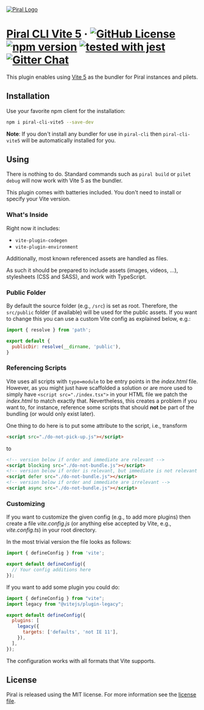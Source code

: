 [![Piral Logo](https://github.com/smapiot/piral/raw/main/docs/assets/logo.png)](https://piral.io)

# [Piral CLI Vite 5](https://piral.io) &middot; [![GitHub License](https://img.shields.io/badge/license-MIT-blue.svg)](https://github.com/smapiot/piral-cli-vite5/blob/main/LICENSE) [![npm version](https://img.shields.io/npm/v/piral-cli-vite5.svg?style=flat)](https://www.npmjs.com/package/piral-cli-vite5) [![tested with jest](https://img.shields.io/badge/tested_with-jest-99424f.svg)](https://jestjs.io) [![Gitter Chat](https://badges.gitter.im/gitterHQ/gitter.png)](https://gitter.im/piral-io/community)

This plugin enables using [Vite 5](https://vitejs.dev/) as the bundler for Piral instances and pilets.

## Installation

Use your favorite npm client for the installation:

```sh
npm i piral-cli-vite5 --save-dev
```

**Note**: If you don't install any bundler for use in `piral-cli` then `piral-cli-vite5` will be automatically installed for you.

## Using

There is nothing to do. Standard commands such as `piral build` or `pilet debug` will now work with Vite 5 as the bundler.

This plugin comes with batteries included. You don't need to install or specify your Vite version.

### What's Inside

Right now it includes:

- `vite-plugin-codegen`
- `vite-plugin-environment`

Additionally, most known referenced assets are handled as files.

As such it should be prepared to include assets (images, videos, ...), stylesheets (CSS and SASS), and work with TypeScript.

### Public Folder

By default the source folder (e.g., `/src`) is set as root. Therefore, the `src/public` folder (if available) will be used for the public assets. If you want to change this you can use a custom Vite config as explained below, e.g.:

```js
import { resolve } from 'path';

export default {
  publicDir: resolve(__dirname, 'public'),
}
```

### Referencing Scripts

Vite uses all scripts with `type=module` to be entry points in the *index.html* file. However, as you might just have scaffolded a solution or are more used to simply have `<script src="./index.tsx">` in your HTML file we patch the *index.html* to match exactly that. Nevertheless, this creates a problem if you want to, for instance, reference some scripts that should **not** be part of the bundling (or would only exist later).

One thing to do here is to put some attribute to the script, i.e., transform

```html
<script src="./do-not-pick-up.js"></script>
```

to

```html
<!-- version below if order and immediate are relevant -->
<script blocking src="./do-not-bundle.js"></script>
<!-- version below if order is relevant, but immediate is not relevant -->
<script defer src="./do-not-bundle.js"></script>
<!-- version below if order and immediate are irrelevant -->
<script async src="./do-not-bundle.js"></script>
```

### Customizing

If you want to customize the given config (e.g., to add more plugins) then create a file *vite.config.js* (or anything else accepted by Vite, e.g., *vite.config.ts*) in your root directory.

In the most trivial version the file looks as follows:

```js
import { defineConfig } from 'vite';

export default defineConfig({
  // Your config additions here
});
```

If you want to add some plugin you could do:

```js
import { defineConfig } from "vite";
import legacy from "@vitejs/plugin-legacy";

export default defineConfig({
  plugins: [
    legacy({
      targets: ['defaults', 'not IE 11'],
    }),
  ],
});
```

The configuration works with all formats that Vite supports.

## License

Piral is released using the MIT license. For more information see the [license file](./LICENSE).
